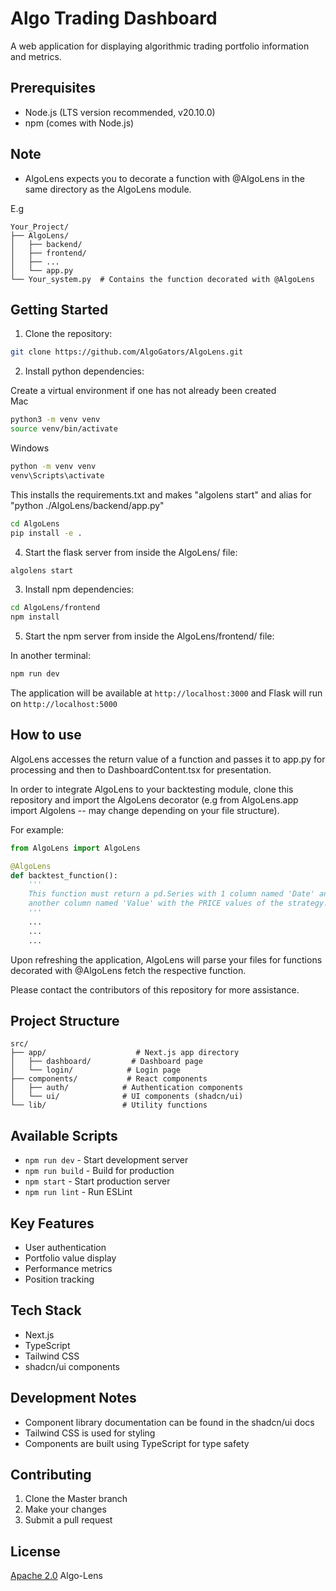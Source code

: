 # Algo Trading Dashboard

A web application for displaying algorithmic trading portfolio information and metrics.

## Prerequisites

- Node.js (LTS version recommended, v20.10.0)
- npm (comes with Node.js)

## Note

- AlgoLens expects you to decorate a function with @AlgoLens in the same directory as the AlgoLens module.

E.g

```
Your_Project/
├── AlgoLens/
│   ├── backend/
│   ├── frontend/
│   ├── ... 
│   └── app.py
└── Your_system.py  # Contains the function decorated with @AlgoLens
```

## Getting Started

1. Clone the repository:

```bash
git clone https://github.com/AlgoGators/AlgoLens.git
```

2. Install python dependencies:

Create a virtual environment if one has not already been created  
Mac
```bash
python3 -m venv venv
source venv/bin/activate
```

Windows
```bash
python -m venv venv
venv\Scripts\activate
```

This installs the requirements.txt and makes "algolens start" and alias for "python ./AlgoLens/backend/app.py"
```bash
cd AlgoLens
pip install -e .
```

4. Start the flask server from inside the AlgoLens/ file:

```bash
algolens start
```

3. Install npm dependencies:

```bash
cd AlgoLens/frontend
npm install
```

5. Start the npm server from inside the AlgoLens/frontend/ file:

In another terminal:
```bash
npm run dev
```

The application will be available at `http://localhost:3000` and Flask will run on `http://localhost:5000`

## How to use
AlgoLens accesses the return value of a function and passes it to app.py for processing and then to DashboardContent.tsx for presentation.

In order to integrate AlgoLens to your backtesting module, clone this repository and import the AlgoLens decorator (e.g from AlgoLens.app import Algolens -- may change depending on your file structure). 

For example:
```python
from AlgoLens import AlgoLens

@AlgoLens
def backtest_function():
    '''
    This function must return a pd.Series with 1 column named 'Date' and
    another column named 'Value' with the PRICE values of the strategy.
    '''
    ...
    ...
    ...
```
Upon refreshing the application, AlgoLens will parse your files for functions decorated with @AlgoLens fetch the respective function.

Please contact the contributors of this repository for more assistance.

## Project Structure

```
src/
├── app/                    # Next.js app directory
│   ├── dashboard/         # Dashboard page
│   └── login/            # Login page
├── components/           # React components
│   ├── auth/            # Authentication components
│   └── ui/              # UI components (shadcn/ui)
└── lib/                 # Utility functions
```

## Available Scripts

- `npm run dev` - Start development server
- `npm run build` - Build for production
- `npm start` - Start production server
- `npm run lint` - Run ESLint

## Key Features

- User authentication
- Portfolio value display
- Performance metrics
- Position tracking

## Tech Stack

- Next.js
- TypeScript
- Tailwind CSS
- shadcn/ui components

## Development Notes

- Component library documentation can be found in the shadcn/ui docs
- Tailwind CSS is used for styling
- Components are built using TypeScript for type safety

## Contributing

1. Clone the Master branch
2. Make your changes
3. Submit a pull request

## License

[Apache 2.0]("./LICENSE") Algo-Lens
